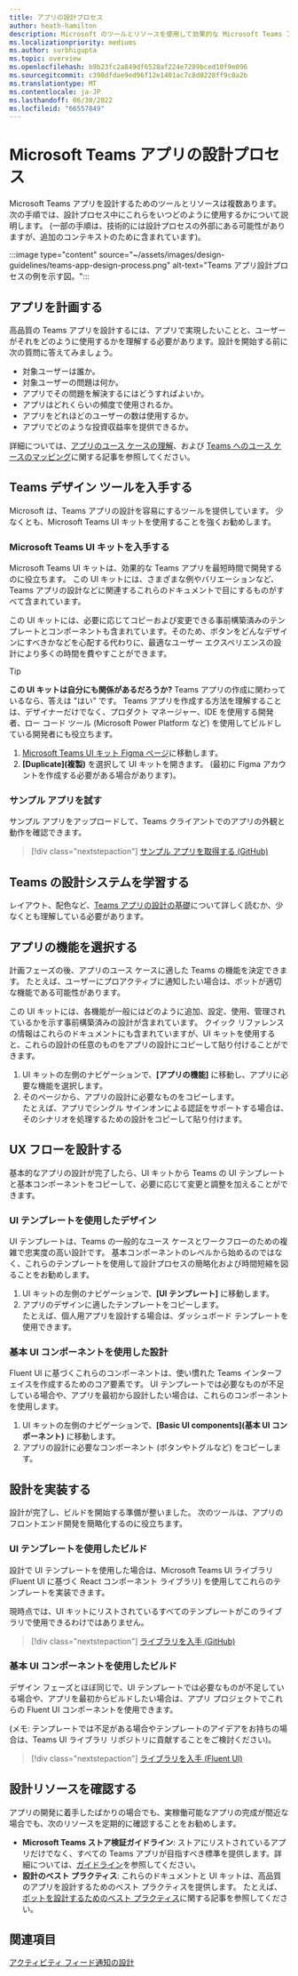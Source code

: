 ```yaml
---
title: アプリの設計プロセス
author: heath-hamilton
description: Microsoft のツールとリソースを使用して効果的な Microsoft Teams アプリを設計する方法とタイミングについて説明します。
ms.localizationpriority: mediums
ms.author: surbhigupta
ms.topic: overview
ms.openlocfilehash: b9b23fc2a849df6528af224e7289bced10f9e096
ms.sourcegitcommit: c398dfdae9ed96f12e1401ac7c8d0228ff9c0a2b
ms.translationtype: MT
ms.contentlocale: ja-JP
ms.lasthandoff: 06/30/2022
ms.locfileid: "66557849"
---
```

# <a name="design-process-for-microsoft-teams-apps"></a>Microsoft Teams アプリの設計プロセス

Microsoft Teams アプリを設計するためのツールとリソースは複数あります。 次の手順では、設計プロセス中にこれらをいつどのように使用するかについて説明します。 (一部の手順は、技術的には設計プロセスの外部にある可能性がありますが、追加のコンテキストのために含まれています)。

:::image type="content" source="~/assets/images/design-guidelines/teams-app-design-process.png" alt-text="Teams アプリ設計プロセスの例を示す図。":::

## <a name="plan-your-app"></a>アプリを計画する

高品質の Teams アプリを設計するには、アプリで実現したいことと、ユーザーがそれをどのように使用するかを理解する必要があります。設計を開始する前に次の質問に答えてみましょう。

* 対象ユーザーは誰か。
* 対象ユーザーの問題は何か。
* アプリでその問題を解決するにはどうすればよいか。
* アプリはどれくらいの頻度で使用されるか。
* アプリをどれほどのユーザーの数は使用するか。
* アプリでどのような投資収益率を提供できるか。

詳細については、[アプリのユース ケースの理解](~/concepts/design/understand-use-cases.md)、および [Teams へのユース ケースのマッピング](~/concepts/design/map-use-cases.md)に関する記事を参照してください。

## <a name="get-teams-design-tools"></a>Teams デザイン ツールを入手する

Microsoft は、Teams アプリの設計を容易にするツールを提供しています。 少なくとも、Microsoft Teams UI キットを使用することを強くお勧めします。

### <a name="get-the-microsoft-teams-ui-kit"></a>Microsoft Teams UI キットを入手する

Microsoft Teams UI キットは、効果的な Teams アプリを最短時間で開発するのに役立ちます。 この UI キットには、さまざまな例やバリエーションなど、Teams アプリの設計などに関連するこれらのドキュメントで目にするものがすべて含まれています。

この UI キットには、必要に応じてコピーおよび変更できる事前構築済みのテンプレートとコンポーネントも含まれています。そのため、ボタンをどんなデザインにすべきかなどを心配する代わりに、最適なユーザー エクスペリエンスの設計により多くの時間を費やすことができます。

> [!TIP]
> **この UI キットは自分にも関係があるだろうか?** Teams アプリの作成に関わっているなら、答えは "はい" です。 Teams アプリを作成する方法を理解することは、デザイナーだけでなく、プロダクト マネージャー、IDE を使用する開発者、ロー コード ツール (Microsoft Power Platform など) を使用してビルドしている開発者にも役立ちます。

1. [Microsoft Teams UI キット Figma ページ](https://www.figma.com/community/file/916836509871353159)に移動します。
1. **[Duplicate]\(複製\)** を選択して UI キットを開きます。 (最初に Figma アカウントを作成する必要がある場合があります)。

### <a name="try-the-sample-app"></a>サンプル アプリを試す

サンプル アプリをアップロードして、Teams クライアントでのアプリの外観と動作を確認できます。

> [!div class="nextstepaction"]
> [サンプル アプリを取得する (GitHub)](https://github.com/OfficeDev/Microsoft-Teams-Samples/tree/main/samples/tab-ui-templates/ts)

## <a name="learn-teams-design-system"></a>Teams の設計システムを学習する

レイアウト、配色など、[Teams アプリの設計の基礎](design-teams-app-fundamentals.md)について詳しく読むか、少なくとも理解している必要があります。

## <a name="choose-app-capabilities"></a>アプリの機能を選択する

計画フェーズの後、アプリのユース ケースに適した Teams の機能を決定できます。 たとえば、ユーザーにプロアクティブに通知したい場合は、ボットが適切な機能である可能性があります。

この UI キットには、各機能が一般にはどのように追加、設定、使用、管理されているかを示す事前構築済みの設計が含まれています。 クイック リファレンスの情報はこれらのドキュメントにも含まれていますが、UI キットを使用すると、これらの設計の任意のものをアプリの設計にコピーして貼り付けることができます。

1. UI キットの左側のナビゲーションで、**[アプリの機能]** に移動し、アプリに必要な機能を選択します。
1. そのページから、アプリの設計に必要なものをコピーします。<br />
   たとえば、アプリでシングル サインオンによる認証をサポートする場合は、そのシナリオを処理するための設計をコピーして貼り付けます。

## <a name="design-your-ux-flow"></a>UX フローを設計する

基本的なアプリの設計が完了したら、UI キットから Teams の UI テンプレートと基本コンポーネントをコピーして、必要に応じて変更と調整を加えることができます。

### <a name="design-with-ui-templates"></a>UI テンプレートを使用したデザイン

UI テンプレートは、Teams の一般的なユース ケースとワークフローのための複雑で忠実度の高い設計です。 基本コンポーネントのレベルから始めるのではなく、これらのテンプレートを使用して設計プロセスの簡略化および時間短縮を図ることをお勧めします。

1. UI キットの左側のナビゲーションで、**[UI テンプレート]** に移動します。
1. アプリのデザインに適したテンプレートをコピーします。<br />
   たとえば、個人用アプリを設計する場合は、ダッシュボード テンプレートを使用できます。

### <a name="design-with-basic-ui-components"></a>基本 UI コンポーネントを使用した設計

Fluent UI に基づくこれらのコンポーネントは、使い慣れた Teams インターフェイスを作成するためのコア要素です。 UI テンプレートでは必要なものが不足している場合や、アプリを最初から設計したい場合は、これらのコンポーネントを使用します。

1. UI キットの左側のナビゲーションで、**[Basic UI components]\(基本 UI コンポーネント\)** に移動します。
1. アプリの設計に必要なコンポーネント (ボタンやトグルなど) をコピーします。

## <a name="implement-your-design"></a>設計を実装する

設計が完了し、ビルドを開始する準備が整いました。 次のツールは、アプリのフロントエンド開発を簡略化するのに役立ちます。

### <a name="build-with-ui-templates"></a>UI テンプレートを使用したビルド

設計で UI テンプレートを使用した場合は、Microsoft Teams UI ライブラリ (Fluent UI に基づく React コンポーネント ライブラリ) を使用してこれらのテンプレートを実装できます。

現時点では、UI キットにリストされているすべてのテンプレートがこのライブラリで使用できるわけではありません。

> [!div class="nextstepaction"]
> [ライブラリを入手 (GitHub)](https://github.com/OfficeDev/microsoft-teams-ui-component-library)

### <a name="build-with-basic-ui-components"></a>基本 UI コンポーネントを使用したビルド

デザイン フェーズとほぼ同じで、UI テンプレートでは必要なものが不足している場合や、アプリを最初からビルドしたい場合は、アプリ プロジェクトでこれらの Fluent UI コンポーネントを使用できます。 

(メモ: テンプレートでは不足がある場合やテンプレートのアイデアをお持ちの場合は、Teams UI ライブラリ リポジトリに貢献することをご検討ください)。

> [!div class="nextstepaction"]
> [ライブラリを入手 (Fluent UI)](https://fluentsite.z22.web.core.windows.net/)

## <a name="review-design-resources"></a>設計リソースを確認する

アプリの開発に着手したばかりの場合でも、実稼働可能なアプリの完成が間近な場合でも、次のリソースを定期的に確認することをお勧めします。

* **Microsoft Teams ストア検証ガイドライン**: ストアにリストされているアプリだけでなく、すべての Teams アプリが目指すべき標準を提供します。詳細については、[ガイドライン](~/concepts/deploy-and-publish/appsource/prepare/teams-store-validation-guidelines.md)を参照してください。
* **設計のベスト プラクティス**: これらのドキュメントと UI キットは、高品質のアプリを設計するためのベスト プラクティスを提供します。 たとえば、[ボットを設計するためのベスト プラクティス](~/bots/design/bots.md#best-practices)に関する記事を参照してください。

## <a name="see-also"></a>関連項目

[アクティビティ フィード通知の設計](~/concepts/design/activity-feed-notifications.md)
